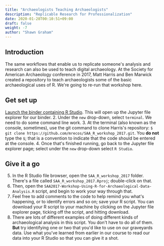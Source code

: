 ```yaml
---
title: "Archaeologists Teaching Archaeologists"
description: "Replicable Research for Professionalization"
date: 2020-01-28T00:10:51+09:00
draft: false
weight: -7
author: "Shawn Graham"
---
```


## Introduction  

The same workflows that enable us to replicate someone's analysis and research can also be used to teach digital archaeology. At the Society for American Archaeology conference in 2017, Matt Harris and Ben Marwick created a repository to teach archaeologists some of the basic archaeological uses of R. We're going to re-run that workshop here.

## Get set up

[Launch the binder containing R Studio](http://mybinder.org/v2/gh/o-date/r-conda/master). This will open up the Jupyter file explorer for our binder.
2. Under the `new` drop-down, select `terminal`. We need to do some command line work.
3. At the terminal (also known as the console, sometimes), use the git command to clone Harris's repository: `$ git clone https://github.com/mrecos/SAA_R_workshop_2017.git`. You **do not** type the `$`; that is a convention to indicate that the code should be entered at the console.
4. Once that's finished running, go back to the Jupyter file explorer page; select under the `new` drop-down select `R Studio`.

## Give it a go
5. In the R Studio file browser, open the `SAA_R_workshop_2017` folder. There's a file called `SAA_R_workshop_2017.Rproj`; double-click on that.
6. Then, open the `SAA2017-Workshop-Using-R-for-Archaeological-Data-Analysis.R` script, and begin to work your way through that.
7. Feel free to add comments to the code to help remind you what's happening, or to identify errors and so on; save your R script. You can download your R script to your machine by clicking on the Jupyter file explorer page, ticking off the script, and hitting download.
8. There are lots of different examples of doing different kinds of archaeological analysis in this script. You don't have to do all of them. **But** try identifying one or two that you'd like to use on our graveyards data. Use what you've learned from earlier in our course to read our data into your R Studio so that you can give it a shot.
